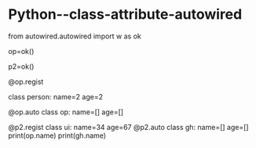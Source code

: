 # Python--class-attribute-autowired
from autowired.autowired import w as ok

op=ok()

p2=ok()

@op.regist

class person:
	name=2
	age=2

@op.auto
class op:
	name=[]
	age=[]

@p2.regist
class ui:
	name=34
	age=67
@p2.auto
class gh:
	name=[]
	age=[]
print(op.name)
print(gh.name) 
